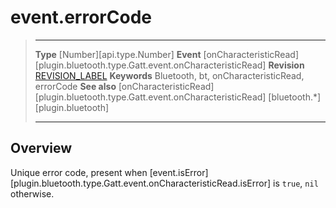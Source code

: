 # event.errorCode

> --------------------- ------------------------------------------------------------------------------------------
> __Type__              [Number][api.type.Number]
> __Event__             [onCharacteristicRead][plugin.bluetooth.type.Gatt.event.onCharacteristicRead]
> __Revision__          [REVISION_LABEL](REVISION_URL)
> __Keywords__          Bluetooth, bt, onCharacteristicRead, errorCode
> __See also__          [onCharacteristicRead][plugin.bluetooth.type.Gatt.event.onCharacteristicRead]
>						[bluetooth.*][plugin.bluetooth]
> --------------------- ------------------------------------------------------------------------------------------

## Overview

Unique error code, present when [event.isError][plugin.bluetooth.type.Gatt.event.onCharacteristicRead.isError] is `true`, `nil` otherwise.